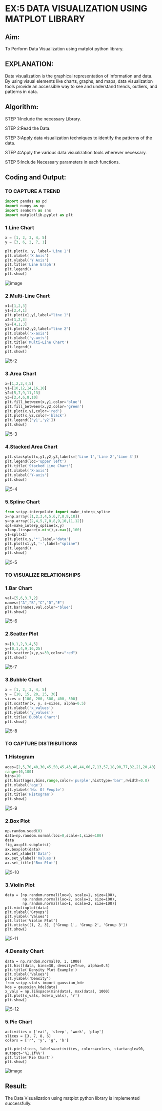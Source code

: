 # EX:5 DATA VISUALIZATION USING MATPLOT LIBRARY

## Aim:
  To Perform Data Visualization using matplot python library.

## EXPLANATION:
Data visualization is the graphical representation of information and data. By using visual elements like charts, graphs, and maps, data visualization tools provide an accessible way to see and understand trends, outliers, and patterns in data.

## Algorithm:
STEP 1:Include the necessary Library.

STEP 2:Read the Data.

STEP 3:Apply data visualization techniques to identify the patterns of the data.

STEP 4:Apply the various data visualization tools wherever necessary.

STEP 5:Include Necessary parameters in each functions.

## Coding and Output:
### TO CAPTURE A TREND
```py
import pandas as pd
import numpy as np
import seaborn as sns
import matplotlib.pyplot as plt
```

### 1.Line Chart
```py
x = [1, 2, 3, 4, 5]
y = [3, 6, 2, 7, 1]

plt.plot(x, y, label='Line 1')
plt.xlabel('X Axis')
plt.ylabel('Y Axis')
plt.title('Line Graph')
plt.legend()
plt.show()
```

![image](https://github.com/laakshit-D/EXNO-5-DS/assets/119559976/ec3699fb-8281-45e1-9a93-2d3488c45aaa)

### 2.Multi-Line Chart
```py
x1=[1,2,3]
y1=[2,4,1]
plt.plot(x1,y1,label="line 1")
x2=[1,2,3]
y2=[4,1,3]
plt.plot(x2,y2,label="line 2")
plt.xlabel('x-axis')
plt.ylabel('y-axis')
plt.title('Multi-Line Chart')
plt.legend()
plt.show()
```

![5-2](https://github.com/Divya110205/EXNO-5-DS/assets/119404855/26a35601-9aa9-4983-b37c-bd580e66f940)

### 3.Area Chart
```py
x=[1,2,3,4,5]
y1=[10,12,14,16,18]
y2=[5,7,9,11,13]
y3=[2,4,6,8,10]
plt.fill_between(x,y1,color='blue')
plt.fill_between(x,y2,color='green')
plt.plot(x,y1,color='red')
plt.plot(x,y2,color='black')
plt.legend(['y1','y2'])
plt.show()
```

![5-3](https://github.com/Divya110205/EXNO-5-DS/assets/119404855/63883d6c-d1ea-44f4-90f9-23130d624a6d)

### 4.Stacked Area Chart
```py
plt.stackplot(x,y1,y2,y3,labels=['Line 1','Line 2','Line 3'])
plt.legend(loc='upper left')
plt.title('Stacked Line Chart')
plt.xlabel('X-axis')
plt.ylabel('Y-axis')
plt.show()
```

![5-4](https://github.com/Divya110205/EXNO-5-DS/assets/119404855/257053a3-9927-48c9-acac-c5ef778630e9)

### 5.Spline Chart
```py
from scipy.interpolate import make_interp_spline
x=np.array([1,2,3,4,5,6,7,8,9,10])
y=np.array([2,4,5,7,8,8,9,10,11,12])
spl=make_interp_spline(x,y)
x1=np.linspace(x.min(),x.max(),100)
y1=spl(x1)
plt.plot(x,y,'*',label='data')
plt.plot(x1,y1,'-',label="spline")
plt.legend()
plt.show()
```

![5-5](https://github.com/Divya110205/EXNO-5-DS/assets/119404855/052795a4-7ab1-48a3-9e18-16bd30f17142)

### TO VISUALIZE RELATIONSHIPS
### 1.Bar Chart
```py
val=[5,6,3,7,2]
names=["A","B","C","D","E"]
plt.bar(names,val,color="blue")
plt.show()
```

![5-6](https://github.com/Divya110205/EXNO-5-DS/assets/119404855/39bbd8d3-a82f-49bd-9c8f-13037dfdb978)

### 2.Scatter Plot
```py
x=[0,1,2,3,4,5]
y=[0,1,4,9,16,25]
plt.scatter(x,y,s=30,color="red")
plt.show()
```
![5-7](https://github.com/Divya110205/EXNO-5-DS/assets/119404855/8f67a4bb-03ad-4c64-903c-453ca8760169)

### 3.Bubble Chart
```py
x = [1, 2, 3, 4, 5]
y = [10, 15, 20, 25, 30]
sizes = [100, 200, 300, 400, 500]
plt.scatter(x, y, s=sizes, alpha=0.5)
plt.xlabel('x_values')
plt.ylabel('y_values')
plt.title('Bubble Chart')
plt.show()
```

![5-8](https://github.com/Divya110205/EXNO-5-DS/assets/119404855/212820b5-2e8e-4796-83ac-7827b2d94c37)

### TO CAPTURE DISTRIBUTIONS
### 1.Histogram
```py
ages=[2,5,70,40,30,45,50,45,43,40,44,60,7,13,57,18,90,77,32,21,20,40]
range=(0,100)
bins=10
plt.hist(ages,bins,range,color='purple',histtype='bar',rwidth=0.8)
plt.xlabel('age')
plt.ylabel('No. Of People')
plt.title('Histogram')
plt.show()
```

![5-9](https://github.com/Divya110205/EXNO-5-DS/assets/119404855/a8145747-78d1-40c8-a581-496e5fd3d4e3)

### 2.Box Plot
```py
np.random.seed(0)
data=np.random.normal(loc=0,scale=1,size=100)
data
fig,ax=plt.subplots()
ax.boxplot(data)
ax.set_xlabel('Data')
ax.set_ylabel('Values')
ax.set_title('Box Plot')
```

![5-10](https://github.com/Divya110205/EXNO-5-DS/assets/119404855/350f1086-eb5d-4dc4-bb13-b33526264827)

### 3.Violin Plot
```
data = [np.random.normal(loc=0, scale=1, size=100),
        np.random.normal(loc=2, scale=1, size=100),
        np.random.normal(loc=1, scale=2, size=100)]
plt.violinplot(data)
plt.xlabel('Groups')
plt.ylabel('Values')
plt.title('Violin Plot')
plt.xticks([1, 2, 3], ['Group 1', 'Group 2', 'Group 3'])
plt.show()
```

![5-11](https://github.com/Divya110205/EXNO-5-DS/assets/119404855/03740c40-7a6e-4d7c-b6c6-1f2905f036d1)

### 4.Density Chart
```
data = np.random.normal(0, 1, 1000)
plt.hist(data, bins=30, density=True, alpha=0.5)
plt.title('Density Plot Example')
plt.xlabel('Values')
plt.ylabel('Density')
from scipy.stats import gaussian_kde
kde = gaussian_kde(data)
x_vals = np.linspace(min(data), max(data), 1000)
plt.plot(x_vals, kde(x_vals), 'r')
plt.show()
```

![5-12](https://github.com/Divya110205/EXNO-5-DS/assets/119404855/2b218374-d635-4ea6-a5d0-5ffec3052560)

### 5.Pie Chart
```
activities = ['eat', 'sleep', 'work', 'play']
slices = [3, 7, 8, 6]
colors = ['r', 'y', 'g', 'b']

plt.pie(slices, labels=activities, colors=colors, startangle=90, autopct='%1.1f%%')
plt.title('Pie Chart')
plt.show()
```

![image](https://github.com/laakshit-D/EXNO-5-DS/assets/119559976/91544209-dd05-4afa-919a-fd5d962c66f3)

## Result:
  The Data Visualization using matplot python library is implemented successfully.

